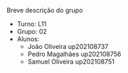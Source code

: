 Breve descrição do grupo

* Turno: L11
* Grupo: 02
* Alunos:
    - João Oliveira up202108737
    - Pedro Magalhães up202108756
    - Samuel Oliveira up202108751
